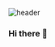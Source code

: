 ![header](https://capsule-render.vercel.app/api?type=wave&color=auto&height=300&section=header&text=Gomdollee%20render&fontSize=90)
### Hi there 👋


